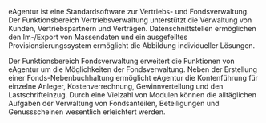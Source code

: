 eAgentur ist eine Standardsoftware zur Vertriebs- und Fondsverwaltung. Der Funktionsbereich Vertriebsverwaltung unterstützt die Verwaltung von
Kunden, Vertriebspartnern und Verträgen. Datenschnittstellen ermöglichen den Im-/Export von Massendaten und ein ausgefeiltes
Provisionsierungssystem ermöglicht die Abbildung individueller Lösungen.

Der Funktionsbereich Fondsverwaltung erweitert die Funktionen von eAgentur um die Möglichkeiten der Fondsverwaltung. Neben der Erstellung einer
Fonds-Nebenbuchhaltung ermöglicht eAgentur die Kontenführung für einzelne Anleger, Kostenverrechnung, Gewinnverteilung und den
Lastschrifteinzug. Durch eine Vielzahl von Modulen können die alltäglichen Aufgaben der Verwaltung von Fondsanteilen, Beteiligungen und
Genussscheinen wesentlich erleichtert werden.
